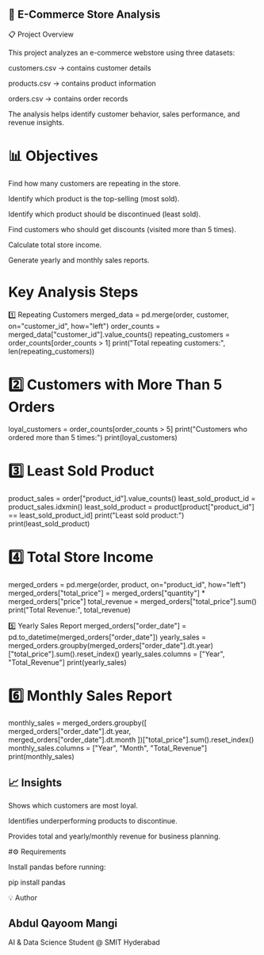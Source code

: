 
## 🛒 E-Commerce Store Analysis
📋 Project Overview

This project analyzes an e-commerce webstore using three datasets:

customers.csv → contains customer details

products.csv → contains product information

orders.csv → contains order records

The analysis helps identify customer behavior, sales performance, and revenue insights.

# 📊 Objectives

Find how many customers are repeating in the store.

Identify which product is the top-selling (most sold).

Identify which product should be discontinued (least sold).

Find customers who should get discounts (visited more than 5 times).

Calculate total store income.

Generate yearly and monthly sales reports.

# Key Analysis Steps
1️⃣ Repeating Customers
merged_data = pd.merge(order, customer, on="customer_id", how="left")
order_counts = merged_data["customer_id"].value_counts()
repeating_customers = order_counts[order_counts > 1]
print("Total repeating customers:", len(repeating_customers))

# 2️⃣ Customers with More Than 5 Orders
loyal_customers = order_counts[order_counts > 5]
print("Customers who ordered more than 5 times:")
print(loyal_customers)

# 3️⃣ Least Sold Product
product_sales = order["product_id"].value_counts()
least_sold_product_id = product_sales.idxmin()
least_sold_product = product[product["product_id"] == least_sold_product_id]
print("Least sold product:")
print(least_sold_product)

# 4️⃣ Total Store Income
merged_orders = pd.merge(order, product, on="product_id", how="left")
merged_orders["total_price"] = merged_orders["quantity"] * merged_orders["price"]
total_revenue = merged_orders["total_price"].sum()
print("Total Revenue:", total_revenue)

5️⃣ Yearly Sales Report
merged_orders["order_date"] = pd.to_datetime(merged_orders["order_date"])
yearly_sales = merged_orders.groupby(merged_orders["order_date"].dt.year)["total_price"].sum().reset_index()
yearly_sales.columns = ["Year", "Total_Revenue"]
print(yearly_sales)

# 6️⃣ Monthly Sales Report
monthly_sales = merged_orders.groupby([
    merged_orders["order_date"].dt.year,
    merged_orders["order_date"].dt.month
])["total_price"].sum().reset_index()
monthly_sales.columns = ["Year", "Month", "Total_Revenue"]
print(monthly_sales)

## 📈 Insights

Shows which customers are most loyal.

Identifies underperforming products to discontinue.

Provides total and yearly/monthly revenue for business planning.

#⚙️ Requirements

Install pandas before running:

pip install pandas

💡 Author

## Abdul Qayoom Mangi
AI & Data Science Student @ SMIT Hyderabad
